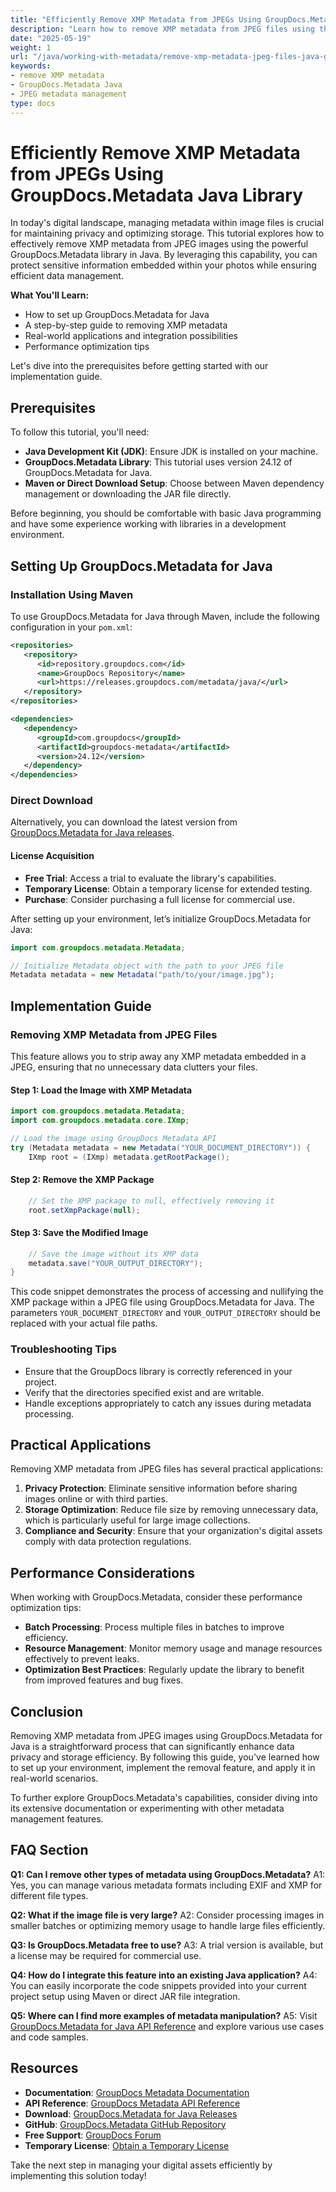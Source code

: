 ```yaml
---
title: "Efficiently Remove XMP Metadata from JPEGs Using GroupDocs.Metadata Java Library"
description: "Learn how to remove XMP metadata from JPEG files using the GroupDocs.Metadata library in Java for enhanced privacy and storage optimization."
date: "2025-05-19"
weight: 1
url: "/java/working-with-metadata/remove-xmp-metadata-jpeg-files-java-groupdocs/"
keywords:
- remove XMP metadata
- GroupDocs.Metadata Java
- JPEG metadata management
type: docs
---
```

# Efficiently Remove XMP Metadata from JPEGs Using GroupDocs.Metadata Java Library

In today's digital landscape, managing metadata within image files is crucial for maintaining privacy and optimizing storage. This tutorial explores how to effectively remove XMP metadata from JPEG images using the powerful GroupDocs.Metadata library in Java. By leveraging this capability, you can protect sensitive information embedded within your photos while ensuring efficient data management.

**What You'll Learn:**
- How to set up GroupDocs.Metadata for Java
- A step-by-step guide to removing XMP metadata
- Real-world applications and integration possibilities
- Performance optimization tips

Let's dive into the prerequisites before getting started with our implementation guide.

## Prerequisites

To follow this tutorial, you'll need:
- **Java Development Kit (JDK)**: Ensure JDK is installed on your machine.
- **GroupDocs.Metadata Library**: This tutorial uses version 24.12 of GroupDocs.Metadata for Java.
- **Maven or Direct Download Setup**: Choose between Maven dependency management or downloading the JAR file directly.

Before beginning, you should be comfortable with basic Java programming and have some experience working with libraries in a development environment.

## Setting Up GroupDocs.Metadata for Java

### Installation Using Maven

To use GroupDocs.Metadata for Java through Maven, include the following configuration in your `pom.xml`:

```xml
<repositories>
   <repository>
      <id>repository.groupdocs.com</id>
      <name>GroupDocs Repository</name>
      <url>https://releases.groupdocs.com/metadata/java/</url>
   </repository>
</repositories>

<dependencies>
   <dependency>
      <groupId>com.groupdocs</groupId>
      <artifactId>groupdocs-metadata</artifactId>
      <version>24.12</version>
   </dependency>
</dependencies>
```

### Direct Download

Alternatively, you can download the latest version from [GroupDocs.Metadata for Java releases](https://releases.groupdocs.com/metadata/java/).

#### License Acquisition
- **Free Trial**: Access a trial to evaluate the library's capabilities.
- **Temporary License**: Obtain a temporary license for extended testing.
- **Purchase**: Consider purchasing a full license for commercial use.

After setting up your environment, let’s initialize GroupDocs.Metadata for Java:

```java
import com.groupdocs.metadata.Metadata;

// Initialize Metadata object with the path to your JPEG file
Metadata metadata = new Metadata("path/to/your/image.jpg");
```

## Implementation Guide

### Removing XMP Metadata from JPEG Files

This feature allows you to strip away any XMP metadata embedded in a JPEG, ensuring that no unnecessary data clutters your files.

#### Step 1: Load the Image with XMP Metadata
```java
import com.groupdocs.metadata.Metadata;
import com.groupdocs.metadata.core.IXmp;

// Load the image using GroupDocs Metadata API
try (Metadata metadata = new Metadata("YOUR_DOCUMENT_DIRECTORY")) {
    IXmp root = (IXmp) metadata.getRootPackage();
```

#### Step 2: Remove the XMP Package
```java
    // Set the XMP package to null, effectively removing it
    root.setXmpPackage(null);
```

#### Step 3: Save the Modified Image
```java
    // Save the image without its XMP data
    metadata.save("YOUR_OUTPUT_DIRECTORY");
}
```

This code snippet demonstrates the process of accessing and nullifying the XMP package within a JPEG file using GroupDocs.Metadata for Java. The parameters `YOUR_DOCUMENT_DIRECTORY` and `YOUR_OUTPUT_DIRECTORY` should be replaced with your actual file paths.

### Troubleshooting Tips

- Ensure that the GroupDocs library is correctly referenced in your project.
- Verify that the directories specified exist and are writable.
- Handle exceptions appropriately to catch any issues during metadata processing.

## Practical Applications

Removing XMP metadata from JPEG files has several practical applications:

1. **Privacy Protection**: Eliminate sensitive information before sharing images online or with third parties.
2. **Storage Optimization**: Reduce file size by removing unnecessary data, which is particularly useful for large image collections.
3. **Compliance and Security**: Ensure that your organization's digital assets comply with data protection regulations.

## Performance Considerations

When working with GroupDocs.Metadata, consider these performance optimization tips:

- **Batch Processing**: Process multiple files in batches to improve efficiency.
- **Resource Management**: Monitor memory usage and manage resources effectively to prevent leaks.
- **Optimization Best Practices**: Regularly update the library to benefit from improved features and bug fixes.

## Conclusion

Removing XMP metadata from JPEG images using GroupDocs.Metadata for Java is a straightforward process that can significantly enhance data privacy and storage efficiency. By following this guide, you've learned how to set up your environment, implement the removal feature, and apply it in real-world scenarios.

To further explore GroupDocs.Metadata's capabilities, consider diving into its extensive documentation or experimenting with other metadata management features.

## FAQ Section

**Q1: Can I remove other types of metadata using GroupDocs.Metadata?**
A1: Yes, you can manage various metadata formats including EXIF and XMP for different file types.

**Q2: What if the image file is very large?**
A2: Consider processing images in smaller batches or optimizing memory usage to handle large files efficiently.

**Q3: Is GroupDocs.Metadata free to use?**
A3: A trial version is available, but a license may be required for commercial use.

**Q4: How do I integrate this feature into an existing Java application?**
A4: You can easily incorporate the code snippets provided into your current project setup using Maven or direct JAR file integration.

**Q5: Where can I find more examples of metadata manipulation?**
A5: Visit [GroupDocs.Metadata for Java API Reference](https://reference.groupdocs.com/metadata/java/) and explore various use cases and code samples.

## Resources

- **Documentation**: [GroupDocs Metadata Documentation](https://docs.groupdocs.com/metadata/java/)
- **API Reference**: [GroupDocs Metadata API Reference](https://reference.groupdocs.com/metadata/java/)
- **Download**: [GroupDocs.Metadata for Java Releases](https://releases.groupdocs.com/metadata/java/)
- **GitHub**: [GroupDocs.Metadata GitHub Repository](https://github.com/groupdocs-metadata/GroupDocs.Metadata-for-Java)
- **Free Support**: [GroupDocs Forum](https://forum.groupdocs.com/c/metadata/)
- **Temporary License**: [Obtain a Temporary License](https://purchase.groupdocs.com/temporary-license/)

Take the next step in managing your digital assets efficiently by implementing this solution today!

